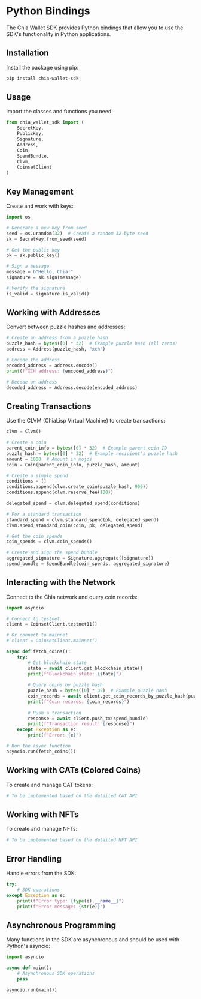 # Python Bindings

The Chia Wallet SDK provides Python bindings that allow you to use the SDK's functionality in Python applications.

## Installation

Install the package using pip:

```bash
pip install chia-wallet-sdk
```

## Usage

Import the classes and functions you need:

```python
from chia_wallet_sdk import (
    SecretKey,
    PublicKey,
    Signature,
    Address,
    Coin,
    SpendBundle,
    Clvm,
    CoinsetClient
)
```

## Key Management

Create and work with keys:

```python
import os

# Generate a new key from seed
seed = os.urandom(32)  # Create a random 32-byte seed
sk = SecretKey.from_seed(seed)

# Get the public key
pk = sk.public_key()

# Sign a message
message = b"Hello, Chia!"
signature = sk.sign(message)

# Verify the signature
is_valid = signature.is_valid()
```

## Working with Addresses

Convert between puzzle hashes and addresses:

```python
# Create an address from a puzzle hash
puzzle_hash = bytes([0] * 32)  # Example puzzle hash (all zeros)
address = Address(puzzle_hash, "xch")

# Encode the address
encoded_address = address.encode()
print(f"XCH address: {encoded_address}")

# Decode an address
decoded_address = Address.decode(encoded_address)
```

## Creating Transactions

Use the CLVM (ChiaLisp Virtual Machine) to create transactions:

```python
clvm = Clvm()

# Create a coin
parent_coin_info = bytes([0] * 32)  # Example parent coin ID
puzzle_hash = bytes([0] * 32)  # Example recipient's puzzle hash
amount = 1000  # Amount in mojos
coin = Coin(parent_coin_info, puzzle_hash, amount)

# Create a simple spend
conditions = []
conditions.append(clvm.create_coin(puzzle_hash, 900))
conditions.append(clvm.reserve_fee(100))

delegated_spend = clvm.delegated_spend(conditions)

# For a standard transaction
standard_spend = clvm.standard_spend(pk, delegated_spend)
clvm.spend_standard_coin(coin, pk, delegated_spend)

# Get the coin spends
coin_spends = clvm.coin_spends()

# Create and sign the spend bundle
aggregated_signature = Signature.aggregate([signature])
spend_bundle = SpendBundle(coin_spends, aggregated_signature)
```

## Interacting with the Network

Connect to the Chia network and query coin records:

```python
import asyncio

# Connect to testnet
client = CoinsetClient.testnet11()

# Or connect to mainnet
# client = CoinsetClient.mainnet()

async def fetch_coins():
    try:
        # Get blockchain state
        state = await client.get_blockchain_state()
        print(f"Blockchain state: {state}")
        
        # Query coins by puzzle hash
        puzzle_hash = bytes([0] * 32)  # Example puzzle hash
        coin_records = await client.get_coin_records_by_puzzle_hash(puzzle_hash)
        print(f"Coin records: {coin_records}")
        
        # Push a transaction
        response = await client.push_tx(spend_bundle)
        print(f"Transaction result: {response}")
    except Exception as e:
        print(f"Error: {e}")

# Run the async function
asyncio.run(fetch_coins())
```

## Working with CATs (Colored Coins)

To create and manage CAT tokens:

```python
# To be implemented based on the detailed CAT API
```

## Working with NFTs

To create and manage NFTs:

```python
# To be implemented based on the detailed NFT API
```

## Error Handling

Handle errors from the SDK:

```python
try:
    # SDK operations
except Exception as e:
    print(f"Error type: {type(e).__name__}")
    print(f"Error message: {str(e)}")
```

## Asynchronous Programming

Many functions in the SDK are asynchronous and should be used with Python's asyncio:

```python
import asyncio

async def main():
    # Asynchronous SDK operations
    pass

asyncio.run(main())
```
